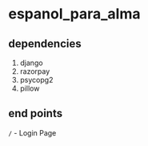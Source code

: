 # espanol_para_alma

## dependencies
1. django
1. razorpay
1. psycopg2
1. pillow

## end points
```/``` - Login Page
